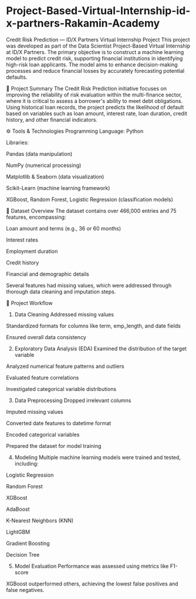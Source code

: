 # Project-Based-Virtual-Internship-id-x-partners-Rakamin-Academy
Credit Risk Prediction — ID/X Partners Virtual Internship Project
This project was developed as part of the Data Scientist Project-Based Virtual Internship at ID/X Partners. The primary objective is to construct a machine learning model to predict credit risk, supporting financial institutions in identifying high-risk loan applicants. The model aims to enhance decision-making processes and reduce financial losses by accurately forecasting potential defaults.

📌 Project Summary
The Credit Risk Prediction initiative focuses on improving the reliability of risk evaluation within the multi-finance sector, where it is critical to assess a borrower's ability to meet debt obligations. Using historical loan records, the project predicts the likelihood of default based on variables such as loan amount, interest rate, loan duration, credit history, and other financial indicators.

⚙️ Tools & Technologies
Programming Language: Python

Libraries:

Pandas (data manipulation)

NumPy (numerical processing)

Matplotlib & Seaborn (data visualization)

Scikit-Learn (machine learning framework)

XGBoost, Random Forest, Logistic Regression (classification models)

📂 Dataset Overview
The dataset contains over 466,000 entries and 75 features, encompassing:

Loan amount and terms (e.g., 36 or 60 months)

Interest rates

Employment duration

Credit history

Financial and demographic details

Several features had missing values, which were addressed through thorough data cleaning and imputation steps.

🔧 Project Workflow
1. Data Cleaning
Addressed missing values

Standardized formats for columns like term, emp_length, and date fields

Ensured overall data consistency

2. Exploratory Data Analysis (EDA)
Examined the distribution of the target variable

Analyzed numerical feature patterns and outliers

Evaluated feature correlations

Investigated categorical variable distributions

3. Data Preprocessing
Dropped irrelevant columns

Imputed missing values

Converted date features to datetime format

Encoded categorical variables

Prepared the dataset for model training

4. Modeling
Multiple machine learning models were trained and tested, including:

Logistic Regression

Random Forest

XGBoost

AdaBoost

K-Nearest Neighbors (KNN)

LightGBM

Gradient Boosting

Decision Tree

5. Model Evaluation
Performance was assessed using metrics like F1-score

XGBoost outperformed others, achieving the lowest false positives and false negatives.


